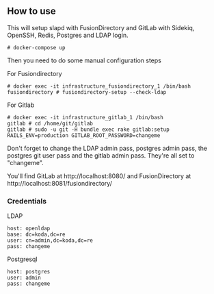How to use
----------

This will setup slapd with FusionDirectory and GitLab with Sidekiq, OpenSSH, Redis, Postgres and LDAP login.

    # docker-compose up

Then you need to do some manual configuration steps

For Fusiondirectory

    # docker exec -it infrastructure_fusiondirectory_1 /bin/bash
    fusiondirectory # fusiondirectory-setup --check-ldap

For Gitlab

    # docker exec -it infrastructure_gitlab_1 /bin/bash
    gitlab # cd /home/git/gitlab
    gitlab # sudo -u git -H bundle exec rake gitlab:setup RAILS_ENV=production GITLAB_ROOT_PASSWORD=changeme

Don't forget to change the LDAP admin pass, postgres admin pass, the postgres
git user pass and the gitlab admin pass. They're all set to "changeme".

You'll find GitLab at http://localhost:8080/ and FusionDirectory at http://localhost:8081/fusiondirectory/

### Credentials

LDAP

    host: openldap
    base: dc=koda,dc=re
    user: cn=admin,dc=koda,dc=re
    pass: changeme

Postgresql

    host: postgres
    user: admin
    pass: changeme
